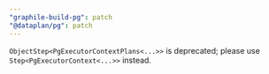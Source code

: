 ```yaml
---
"graphile-build-pg": patch
"@dataplan/pg": patch
---
```


`ObjectStep<PgExecutorContextPlans<...>>` is deprecated; please use
`Step<PgExecutorContext<...>>` instead.
